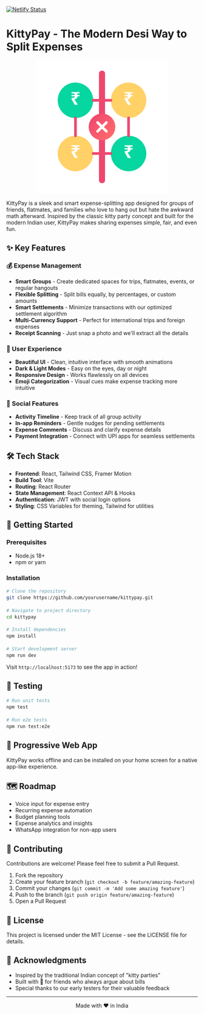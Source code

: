 [![Netlify Status](https://api.netlify.com/api/v1/badges/f7d2c417-eab4-4db0-8cce-e4821643f431/deploy-status)](https://app.netlify.com/projects/kittypay/deploys)

# KittyPay - The Modern Desi Way to Split Expenses

<p align="center">
  <img src="public/logo.svg" alt="KittyPay" width="350"/>
</p>

KittyPay is a sleek and smart expense-splitting app designed for groups of friends, flatmates, and families who love to hang out but hate the awkward math afterward. Inspired by the classic kitty party concept and built for the modern Indian user, KittyPay makes sharing expenses simple, fair, and even fun.

## ✨ Key Features

### 💰 Expense Management
- **Smart Groups** - Create dedicated spaces for trips, flatmates, events, or regular hangouts
- **Flexible Splitting** - Split bills equally, by percentages, or custom amounts
- **Smart Settlements** - Minimize transactions with our optimized settlement algorithm
- **Multi-Currency Support** - Perfect for international trips and foreign expenses
- **Receipt Scanning** - Just snap a photo and we'll extract all the details

### 🎨 User Experience
- **Beautiful UI** - Clean, intuitive interface with smooth animations
- **Dark & Light Modes** - Easy on the eyes, day or night
- **Responsive Design** - Works flawlessly on all devices
- **Emoji Categorization** - Visual cues make expense tracking more intuitive

### 👥 Social Features
- **Activity Timeline** - Keep track of all group activity
- **In-app Reminders** - Gentle nudges for pending settlements
- **Expense Comments** - Discuss and clarify expense details
- **Payment Integration** - Connect with UPI apps for seamless settlements

<!-- ## 🖼️ Screenshots

<div style="display: flex; justify-content: space-between; margin-bottom: 20px;">
  <img src="https://via.placeholder.com/250x500/5271FF/ffffff?text=Dashboard" width="30%" alt="Dashboard" />
  <img src="https://via.placeholder.com/250x500/5271FF/ffffff?text=Add+Expense" width="30%" alt="Add Expense" />
  <img src="https://via.placeholder.com/250x500/5271FF/ffffff?text=Settlements" width="30%" alt="Settlements" />
</div> -->

## 🛠️ Tech Stack

- **Frontend**: React, Tailwind CSS, Framer Motion
- **Build Tool**: Vite
- **Routing**: React Router
- **State Management**: React Context API & Hooks
- **Authentication**: JWT with social login options
- **Styling**: CSS Variables for theming, Tailwind for utilities

## 🚀 Getting Started

### Prerequisites
- Node.js 18+
- npm or yarn

### Installation

```bash
# Clone the repository
git clone https://github.com/yourusername/kittypay.git

# Navigate to project directory
cd kittypay

# Install dependencies
npm install

# Start development server
npm run dev
```

Visit `http://localhost:5173` to see the app in action!

## 🧪 Testing

```bash
# Run unit tests
npm test

# Run e2e tests
npm run test:e2e
```

## 📱 Progressive Web App

KittyPay works offline and can be installed on your home screen for a native app-like experience.

## 🗺️ Roadmap

- Voice input for expense entry
- Recurring expense automation
- Budget planning tools
- Expense analytics and insights
- WhatsApp integration for non-app users

## 👥 Contributing

Contributions are welcome! Please feel free to submit a Pull Request.

1. Fork the repository
2. Create your feature branch (`git checkout -b feature/amazing-feature`)
3. Commit your changes (`git commit -m 'Add some amazing feature'`)
4. Push to the branch (`git push origin feature/amazing-feature`)
5. Open a Pull Request

## 📄 License

This project is licensed under the MIT License - see the LICENSE file for details.

## 🙏 Acknowledgments

- Inspired by the traditional Indian concept of "kitty parties"
- Built with 💖 for friends who always argue about bills
- Special thanks to our early testers for their valuable feedback

---

<p align="center">Made with ❤️ in India</p>